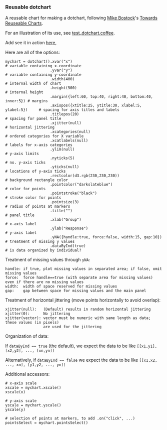 ### Reusable dotchart

A reusable chart for making a dotchart,
following
[Mike Bostock](http://bost.ocks.org/mike)'s
[Towards Reuseable Charts](http://bost.ocks.org/mike/chart/).

For an illustration of its use, see [test_dotchart.coffee](https://github.com/kbroman/qtlcharts/blob/master/inst/panels/dotchart/test/test_dotchart.coffee).

Add see it in action
[here](http://www.biostat.wisc.edu/~kbroman/D3/dotchart),

Here are all of the options:

    mychart = dotchart().xvar("x")                                               # variable containing x-coordinate
                        .yvar("y")                                               # variable containing y-coordinate
                        .width(400)                                              # internal width of chart
                        .height(500)                                             # internal height
                        .margin({left:60, top:40, right:40, bottom:40, inner:5}) # margins
                        .axispos({xtitle:25, ytitle:30, xlabel:5, ylabel:5})     # spacing for axis titles and labels
                        .titlepos(20)                                            # spacing for panel title
                        .xjitter(null)                                           # horizontal jittering
                        .xcategories(null)                                       # ordered categories for X variable
                        .xcatlabels(null)                                        # labels for x-axis categories
                        .ylim(null)                                              # y-axis limits
                        .nyticks(5)                                              # no. y-axis ticks
                        .yticks(null)                                            # locations of y-axis ticks
                        .rectcolor(d3.rgb(230,230,230))                          # background rectangle color
                        .pointcolor("darkslateblue")                             # color for points
                        .pointstroke("black")                                    # stroke color for points
                        .pointsize(3)                                            # radius of points at markers
                        .title("")                                               # panel title
                        .xlab("Group")                                           # x-axis label
                        .ylab("Response")                                        # y-axis label
                        .yNA({handle:true, force:false, width:15, gap:10})       # treatment of missing y values
                        .dataByInd(true)                                         # is data organized by individual?

Treatment of missing values through `yNA`:

    handle: if true, plot missing values in separated area; if false, omit missing values
    force:  force handle==true (with separate area for missing values) even if there are no missing values
    width:  width of space reserved for missing values
    gap:    gap between space for missing values and the main panel

Treatment of horizontal jittering (move points horizontally to avoid overlap):

    xjitter(null):   (Default) results in random horizontal jittering
    xjitter(0):      No jittering
    xjitter(vector): vector must be numeric with same length as data; these values (in pixels)
                     are used for the jittering

Organization of data:

  If `dataByInd == true` (the default), we expect the data to be like `[[x1,y1], [x2,y2], ..., [xn,yn]]`

  Alternatively, if `dataByInd == false` we expect the data to be like `[[x1,x2, ..., xn], [y1,y2, ..., yn]]`

Additional accessors:

    # x-axis scale
    xscale = mychart.xscale()
    xscale(x)

    # y-axis scale
    yscale = mychart.yscale()
    yscale(y)

    # selection of points at markers, to add .on("click", ...)
    pointsSelect = mychart.pointsSelect()
